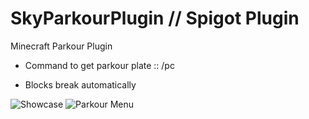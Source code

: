 # SkyParkourPlugin // Spigot Plugin

Minecraft Parkour Plugin
- Command to get parkour plate :: /pc
* Blocks break automatically


![Showcase](https://github.com/Dreaght/SkyParkourPlugin/assets/111290888/c7099d34-4f7e-473d-b782-6cb7850e1793) ![Parkour Menu](https://github.com/Dreaght/SkyParkourPlugin/assets/111290888/60383203-4a01-4a08-9ac5-99ec87ae8ed5)
